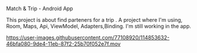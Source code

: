 Match & Trip -  Android App


This project is about  find parteners for a trip .
A project where I'm using, Room, Maps, Api, ViewModel, Adapters,Binding. I'm still working in the app.





https://user-images.githubusercontent.com/77108920/114853632-46bfa080-9de4-11eb-87f2-25b70f052e7f.mov

